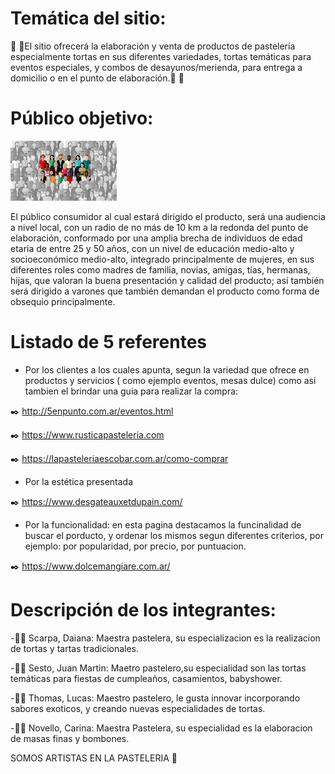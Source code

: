 # Temática del sitio:
:cake: :pie:El sitio ofrecerá la  elaboración y venta de productos de pastelería especialmente tortas en sus diferentes variedades, tortas temáticas para eventos especiales, y combos de desayunos/merienda, para entrega a domicilio o en el punto de elaboración.:birthday: :cupcake:
# Público objetivo:
![](https://github.com/carinnovello/probando/blob/main/publico_objetivo.jpg)

El público consumidor al cual estará dirigido el producto, será una audiencia a nivel local, con un radio de no más de 10 km a la redonda del punto de elaboración, conformado por una amplia brecha de individuos de edad etaria de entre 25 y 50 años, con un nivel de educación medio-alto y socioeconómico medio-alto, integrado principalmente de mujeres, en sus diferentes roles como madres de familia, novias, amigas, tías, hermanas, hijas,  que valoran la buena presentación y calidad del producto; así también será dirigido a varones que también demandan el producto como forma de obsequio principalmente. 
# Listado de 5 referentes
- Por los clientes a los cuales apunta, segun la variedad que ofrece en productos y servicios ( como ejemplo eventos, mesas dulce) como asi tambien el brindar una guia para realizar la compra:

:black_nib: http://5enpunto.com.ar/eventos.html
 
:black_nib: https://www.rusticapasteleria.com
 
:black_nib: https://lapasteleriaescobar.com.ar/como-comprar

- Por la estética presentada

:black_nib: https://www.desgateauxetdupain.com/

- Por la funcionalidad: en esta pagina destacamos la funcinalidad de buscar el porducto, y ordenar los mismos segun diferentes criterios, por ejemplo: por popularidad, por precio, por puntuacion.

:black_nib: https://www.dolcemangiare.com.ar/

# Descripción de los integrantes:

-:woman_cook: Scarpa, Daiana: Maestra pastelera, su especializacion es  la realizacion de tortas y tartas tradicionales. 

-:man_cook: Sesto, Juan Martin: Maetro pastelero,su especialidad son las tortas temáticas para fiestas de cumpleaños, casamientos, babyshower. 

-:man_cook: Thomas, Lucas: Maestro pastelero, le gusta innovar incorporando sabores exoticos, y creando nuevas especialidades de tortas.

-:woman_cook: Novello, Carina: Maestra Pastelera, su especialidad es la elaboracion de masas finas y bombones.
                 
SOMOS ARTISTAS EN LA PASTELERIA :art:




 
